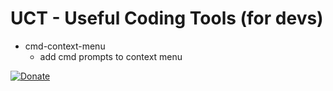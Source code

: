 # UCT - Useful Coding Tools (for devs)

* cmd-context-menu
  * add cmd prompts to context menu
  
 [![Donate](https://img.shields.io/badge/Donate-PayPal-green.svg)](https://www.paypal.com/donate/?cmd=_donations&business=VA8UVVE26BDPJ&currency_code=EUR)
